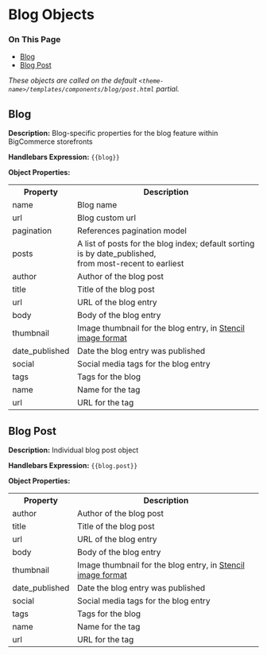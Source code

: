 <h1>Blog Objects</h1>

<div class="otp" id="no-index">
	<h3> On This Page </h3>
	<ul>
		<li><a href="#blog_blog">Blog</a></li>
    <li><a href="#blog_blog-post">Blog Post</a></li>
	</ul>
</div>

<a href='#blog_blog' aria-hidden='true' class='block-anchor'  id='blog_blog'><i aria-hidden='true' class='linkify icon'></i></a>

_These objects are called on the default `<theme-name>/templates/components/blog/post.html` partial._

## Blog

**Description:** Blog-specific properties for the blog feature within BigCommerce storefronts 

**Handlebars Expression:** `{{blog}}`

**Object Properties:**

<table>
  <tr>
    <th>Property</th>
    <th>Description</th>
  </tr>
  <tr>
    <td>name</td>
    <td>Blog name</td>
  </tr>
  <tr>
    <td>url</td>
    <td>Blog custom url</td>
  </tr>
  <tr>
    <td>pagination</td>
    <td>References pagination model</td>
  </tr>
  <tr>
    <td>posts </td>
    <td>A list of posts for the blog index; default sorting is by date_published,<br> from most-recent to earliest</td>
  </tr>
  <tr>
    <td><span class="indent1">author</span></td>
    <td>Author of the blog post</td>
  </tr>
  <tr>
    <td><span class="indent1">title</span></td>
    <td>Title of the blog post</td>
  </tr>
  <tr>
    <td><span class="indent1">url</span></td>
    <td>URL of the blog entry</td>
  </tr>
  <tr>
    <td><span class="indent1">body</span></td>
    <td>Body of the blog entry</td>
  </tr>
  <tr>
    <td><span class="indent1">thumbnail</span></td>
    <td>Image thumbnail for the blog entry, in <a href="/stencil-docs/stencil-object-model-reference/stencil-objects/common-objects/stencil-image">Stencil image format</a></td>
  </tr>
  <tr>
    <td><span class="indent1">date_published</span></td>
    <td>Date the blog entry was published</td>
  </tr>
  <tr>
    <td><span class="indent1">social</span></td>
    <td>Social media tags for the blog entry</td>
  </tr>
  <tr>
    <td><span class="indent1">tags </span></td>
    <td>Tags for the blog</td>
  </tr>
  <tr>
    <td><span class="indent2">name</span></td>
    <td>Name for the tag</td>
  </tr>
  <tr>
    <td><span class="indent2">url</span></td>
    <td>URL for the tag</td>
  </tr>
</table>

<a href='#blog_blog-post' aria-hidden='true' class='block-anchor'  id='blog_blog-post'><i aria-hidden='true' class='linkify icon'></i></a>

## Blog Post

<b>Description:</b> Individual blog post object

<b>Handlebars Expression:</b> `{{blog.post}}`

<b>Object Properties:</b>

<table>
  <tr>
    <th>Property</th>
    <th>Description</th>
  </tr>
  <tr>
    <td>author</td>
    <td>Author of the blog post</td>
  </tr>
  <tr>
    <td>title</td>
    <td>Title of the blog post</td>
  </tr>
  <tr>
    <td>url</td>
    <td>URL of the blog entry</td>
  </tr>
  <tr>
    <td>body</td>
    <td>Body of the blog entry</td>
  </tr>
  <tr>
    <td>thumbnail</td>
    <td>Image thumbnail for the blog entry, in <a href="/stencil-docs/stencil-object-model-reference/stencil-objects/common-objects/stencil-image">Stencil image format</a></td>
  </tr>
  <tr>
    <td>date_published</td>
    <td>Date the blog entry was published</td>
  </tr>
  <tr>
    <td>social</td>
    <td>Social media tags for the blog entry</td>
  </tr>
  <tr>
    <td>tags </td>
    <td>Tags for the blog</td>
  </tr>
  <tr>
    <td><span class="indent1"> name</span></td>
    <td>Name for the tag</td>
  </tr>
  <tr>
    <td><span class="indent1"> url</span></td>
    <td>URL for the tag</td>
  </tr>
</table>

